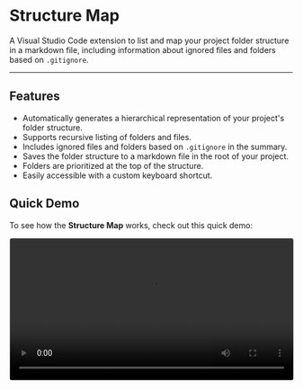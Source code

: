 # Structure Map

A Visual Studio Code extension to list and map your project folder structure in a markdown file, including information about ignored files and folders based on `.gitignore`.

---

## Features

- Automatically generates a hierarchical representation of your project's folder structure.
- Supports recursive listing of folders and files.
- Includes ignored files and folders based on `.gitignore` in the summary.
- Saves the folder structure to a markdown file in the root of your project.
- Folders are prioritized at the top of the structure.
- Easily accessible with a custom keyboard shortcut.

## Quick Demo  

To see how the **Structure Map** works, check out this quick demo:  

<video src="images/demo.mp4" alt="Demo of Structure Map" width="100%" style="border: 1px solid #ccc; border-radius: 4px;"/>  

---

## Installation

1. Open Visual Studio Code.
2. Go to the **Extensions** view by clicking the Extensions icon in the Activity Bar on the side of the window or by pressing `Ctrl+Shift+X`.
3. Search for **Structure Map** and click **Install**.

Alternatively, you can install it directly from the marketplace by visiting the [Structure Map Extension Page](https://marketplace.visualstudio.com/items?itemName=ashen-chathuranga.structure-map) and clicking the **Install** button.


## Usage

### Command Palette:

1. Open your project folder in VS Code.
2. Press `Ctrl+Shift+P` (or `Cmd+Shift+P` on macOS) to open the Command Palette.
3. Type **Structure Map: Create Folder Structure** and press `Enter`. This will generate a `folder_structure.md` file in your root directory.

### Keyboard Shortcut:

By default, you can use the following keyboard shortcut to generate the folder structure file:

- **Windows/Linux**: `Ctrl+Alt+F`
- **macOS**: `Cmd+Alt+F`

The extension will create a `folder_structure.md` file with the project folder structure in markdown format, starting with the root folder and prioritizing folders before files.

---

## Output Format

The generated `folder_structure.md` file will have the following format:

```plaintext
quran
├── controllers/
│   ├── ChapterController.php [2.08 KB]
│   └── EditionController.php [601 bytes]
├── database/
│   └── Database.php [1.08 KB]
├── models/
│   ├── EditionModel.php [459 bytes]
│   └── QuranModel.php [2.35 KB]
├── routes/
│   └── api.php [2.16 KB]
├── utils/
│   └── loadEnv.php [768 bytes]
├── Dockerfile [310 bytes]
├── README.md [6.02 KB]
├── docker-compose.yml [358 bytes]
├── folder-structure.md [1023 bytes]
├── index.php [67 bytes]
├── quran.sql [166.42 MB]
└── test.py [320 bytes]
```


### Summary

```plaintext
Root Folder: quran
Total Folders: 5
Total Files: 14
File Types:
  - .yml Files: 1
  - No Extension Files: 1
  - .md Files: 2
  - .php Files: 8
  - .sql Files: 1
  - .py Files: 1
Largest File: quran.sql [166.42 MB]
Smallest File: index.php [67 bytes]
Total Project Size: 166.43 MB
Ignored Files and Folders:
  - None
```

---

## Configuration

By default, the extension will generate the folder structure of the **current workspace** and save it as `folder_structure.md` in the root folder.

You can customize the folder structure output by modifying the following:

1. The keyboard shortcut can be customized by modifying the keybindings in VS Code.
2. The markdown output format is customizable in the extension code.
3. Ignored files and folders are detected using the `.gitignore` file in the root directory.

---

## Contributing

If you want to contribute to the development of this extension, feel free to fork the repository and submit pull requests with your improvements.

1. Fork the repository.
2. Create a new branch.
3. Make your changes.
4. Test your changes.
5. Submit a pull request.

---

## License

This project is licensed under the MIT License.
